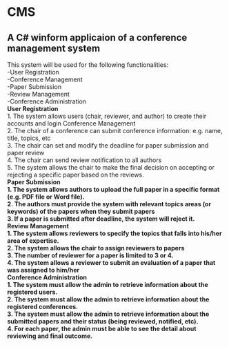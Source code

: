 # CMS
## A C# winform applicaion of a conference management system

This system will be used for the following functionalities: 
<br/>-User Registration 
<br/>-Conference Management 
<br/>-Paper Submission 
<br/>-Review Management 
<br/>-Conference Administration
<br/><b>User Registration</b> 
<br/>1. The system allows users (chair, reviewer, and author) to create their accounts and login
Conference Management 
<br/>2. The chair of a conference can submit conference information: e.g. name, title, topics, etc 
<br/>3. The chair can set and modify the deadline for paper submission and paper review 
<br/>4. The chair can send review notification to all authors 
<br/>5. The system allows the chair to make the final decision on accepting or rejecting a specific paper based on the reviews.
<br/><b>Paper Submission 
<br/>1. The system allows authors to upload the full paper in a specific format (e.g. PDF file or Word file).
<br/>2. The authors must provide the system with relevant topics areas (or keywords) of the papers when they submit papers
<br/>3. If a paper is submitted after deadline, the system will reject it.
<br/><b>Review Management 
<br/>1. The system allows reviewers to specify the topics that falls into his/her area of expertise.
<br/>2. The system allows the chair to assign reviewers to papers 
<br/>3. The number of reviewer for a paper is limited to 3 or 4. 
<br/>4. The system allows a reviewer to submit an evaluation of a paper that was assigned to him/her
<br/><b>Conference Administration 
<br/>1. The system must allow the admin to retrieve information about the registered users. 
<br/>2. The system must allow the admin to retrieve information about the registered conferences. 
<br/>3. The system must allow the admin to retrieve information about the submitted papers and their status (being reviewed, notified, etc).
<br/>4. For each paper, the admin must be able to see the detail about reviewing and final outcome.